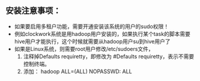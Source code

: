 ## 安装注意事项：
- 如果要启用多租户功能，需要开通安装该系统的用户的sudo权限！
- 例如clockwork系统是用hadoop用户安装的，如果执行某个task的脚本需要hive用户才能执行，这个时候就需要从hadoop用户su到hive用户了
- 如果是Linux系统，则需要root用户修改/etc/sudoers文件，
    1. 注释掉Defaults    requiretty，即修改为 #Defaults    requiretty，表示不需要控制终端。
    2. 添加：
    hadoop  ALL=(ALL)       NOPASSWD: ALL
